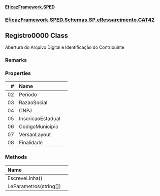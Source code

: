#### [EficazFramework.SPED](EficazFrameworkSPED.md 'EficazFramework SPED')
### [EficazFramework.SPED.Schemas.SP.eRessarcimento.CAT42](EficazFramework.SPED.Schemas.SP.eRessarcimento.CAT42.md 'EficazFramework.SPED.Schemas.SP.eRessarcimento.CAT42')

## Registro0000 Class

Abertura do Arquivo Digital e Identificação do Contribuinte

### Remarks
### Properties

| # | Name | |
| ---: | :--- | :--- |
| 02 | Periodo |  |
| 03 | RazaoSocial |  |
| 04 | CNPJ |  |
| 05 | InscricaoEstadual |  |
| 06 | CodigoMunicipio |  |
| 07 | VersaoLayout |  |
| 08 | Finalidade |  |
### Methods

| Name | |
| :--- | :--- |
| EscreveLinha() |  |
| LeParametros(string[]) |  |
